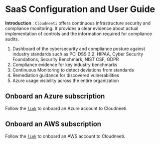 ﻿
# SaaS Configuration and User Guide 

**Introduction** : `Cloudneeti`  offers continuous infrastructure security and compliance monitoring. It provides a clear evidence about actual implementation of controls and the information required for compliance audits.


1. Dashboard of the cybersecurity and compliance posture against industry standards such as PCI DSS 3.2, HIPAA, Cyber Security Foundations, Security Benchmark, NIST CSF, GDPR 
2. Compliance evidence for key industry benchmarks 
3. Continuous Monitoring to detect deviations from standards 
4. Remediation guidance for discovered vulnerabilities 
5. Azure usage visibility across the entire organization

## Onboard an Azure subscription

Follow the [`link`](onboard-azure-account.html) to onboard an Azure account to Cloudneeti. 

## Onboard an AWS subscription

Follow the [`link`](onboard-aws-account.html) to onboard an AWS account to Cloudneeti. 

